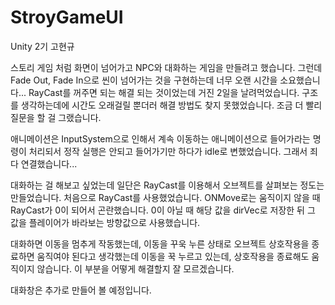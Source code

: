 # StroyGameUI
 
Unity 2기 고현규

스토리 게임 처럼 화면이 넘어가고 NPC와 대화하는 게임을 만들려고 했습니다.
그런데 Fade Out, Fade In으로 씬이 넘어가는 것을 구현하는데 너무 오랜 시간을 소요했습니다...
RayCast를 꺼주면 되는 해결 되는 것이었는데 거진 2일을 날려먹었습니다.
구조를 생각하는데에 시간도 오래걸릴 뿐더러 해결 방법도 찾지 못했었습니다.
조금 더 빨리 질문을 할 걸 그랬습니다.

애니메이션은 InputSystem으로 인해서 계속 이동하는 애니메이션으로 들어가라는 명령이 처리되서
정작 실행은 안되고 들어가기만 하다가 idle로 변했었습니다.
그래서 죄다 연결했습니다...

대화하는 걸 해보고 싶었는데 일단은 RayCast를 이용해서 오브젝트를 살펴보는 정도는 만들었습니다.
처음으로 RayCast를 사용했었습니다.
ONMove로는 움직이지 않을 때 RayCast가 0이 되어서 곤란했습니다.
0이 아닐 때 해당 값을 dirVec로 저장한 뒤 그 값을 플레이어가 바라보는 방향값으로 사용했습니다.

대화하면 이동을 멈추게 작동했는데, 이동을 꾸욱 누른 상태로 오브젝트 상호작용을 종료하면 움직여야 된다고 생각했는데
이동을 꾹 누르고 있는데, 상호작용을 종료해도 움직이지 않습니다. 
이 부분을 어떻게 해결할지 잘 모르겠습니다.

대화창은 추가로 만들어 볼 예정입니다.
